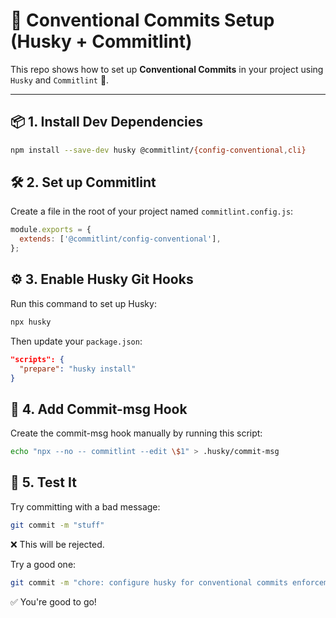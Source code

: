 # 🧼 Conventional Commits Setup (Husky + Commitlint)

This repo shows how to set up **Conventional Commits** in your project using `Husky` and `Commitlint` 🚀.

---

## 📦 1. Install Dev Dependencies

```bash
npm install --save-dev husky @commitlint/{config-conventional,cli}
```

## 🛠 2. Set up Commitlint
Create a file in the root of your project named `commitlint.config.js`:
```js
module.exports = {
  extends: ['@commitlint/config-conventional'],
};
```

## ⚙️ 3. Enable Husky Git Hooks
Run this command to set up Husky:
```bash
npx husky
```
Then update your `package.json`:
```json
"scripts": {
  "prepare": "husky install"
}
```

## 🧱 4. Add Commit-msg Hook
Create the commit-msg hook manually by running this script:
```bash
echo "npx --no -- commitlint --edit \$1" > .husky/commit-msg
```

## 🧪 5. Test It
Try committing with a bad message:
```bash
git commit -m "stuff"
```
❌ This will be rejected.

Try a good one:
```bash
git commit -m "chore: configure husky for conventional commits enforcement"
```
✅ You're good to go!
